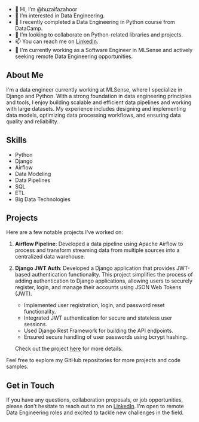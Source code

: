 - 👋 Hi, I’m @huzaifazahoor
- 👀 I’m interested in Data Engineering.
- 🌱 I recently completed a Data Engineering in Python course from DataCamp.
- 💞️ I’m looking to collaborate on Python-related libraries and projects.
- 📫 You can reach me on [LinkedIn](https://pk.linkedin.com/in/huzaifazahoor654).
- 🦖 I'm currently working as a Software Engineer in MLSense and actively seeking remote Data Engineering opportunities.

## About Me

I'm a data engineer currently working at MLSense, where I specialize in Django and Python. With a strong foundation in data engineering principles and tools, I enjoy building scalable and efficient data pipelines and working with large datasets. My experience includes designing and implementing data models, optimizing data processing workflows, and ensuring data quality and reliability.

## Skills

- Python
- Django
- Airflow
- Data Modeling
- Data Pipelines
- SQL
- ETL
- Big Data Technologies

## Projects

Here are a few notable projects I've worked on:

1. **Airflow Pipeline**: Developed a data pipeline using Apache Airflow to process and transform streaming data from multiple sources into a centralized data warehouse.
2. **Django JWT Auth**: Developed a Django application that provides JWT-based authentication functionality. This project simplifies the process of adding authentication to Django applications, allowing users to securely register, login, and manage their accounts using JSON Web Tokens (JWT).

   - Implemented user registration, login, and password reset functionality.
   - Integrated JWT authentication for secure and stateless user sessions.
   - Used Django Rest Framework for building the API endpoints.
   - Ensured secure handling of user passwords using bcrypt hashing.

   Check out the project [here](https://github.com/huzaifazahoor/django-jwt-auth) for more details.

Feel free to explore my GitHub repositories for more projects and code samples.

## Get in Touch

If you have any questions, collaboration proposals, or job opportunities, please don't hesitate to reach out to me on [LinkedIn](https://pk.linkedin.com/in/huzaifazahoor654). I'm open to remote Data Engineering roles and excited to tackle new challenges in the field.

